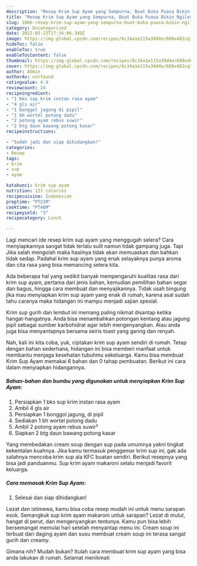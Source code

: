 ```yaml
---
description: "Resep Krim Sup Ayam yang Sempurna, Buat Buka Puasa Bikin Ngiler"
title: "Resep Krim Sup Ayam yang Sempurna, Buat Buka Puasa Bikin Ngiler"
slug: 1866-resep-krim-sup-ayam-yang-sempurna-buat-buka-puasa-bikin-ngiler
category: Uncategorized
date: 2022-05-22T17:34:06.349Z
image: https://img-global.cpcdn.com/recipes/6c34a1e115a39d4e/680x482cq70/krim-sup-ayam-foto-resep-utama.jpg
hideToc: false
enableToc: true
enableTocContent: false
thumbnail: https://img-global.cpcdn.com/recipes/6c34a1e115a39d4e/680x482cq70/krim-sup-ayam-foto-resep-utama.jpg
cover: https://img-global.cpcdn.com/recipes/6c34a1e115a39d4e/680x482cq70/krim-sup-ayam-foto-resep-utama.jpg
author: Admin
authorAv: notfound
ratingvalue: 4.9
reviewcount: 24
recipeingredient:
- "1 bks sup krim instan rasa ayam"
- "4 gls air"
- "1 bonggol jagung di pipil"
- "1 bh wortel potong dadu"
- "2 potong ayam rebus suwir"
- "2 btg daun bawang potong kasar"
recipeinstructions:

- "Sudah jadi dan siap dihidangkan!"
categories:
- Resep
tags:
- krim
- sup
- ayam

katakunci: krim sup ayam 
nutrition: 127 calories
recipecuisine: Indonesian
preptime: "PT21M"
cooktime: "PT46M"
recipeyield: "3"
recipecategory: Lunch

---
```



Lagi mencari ide resep krim sup ayam yang menggugah selera? Cara menyiapkannya sangat tidak terlalu sulit namun tidak gampang juga. Tapi Jika salah mengolah maka hasilnya tidak akan memuaskan dan bahkan tidak sedap. Padahal krim sup ayam yang enak selayaknya punya aroma dan cita rasa yang bisa memancing selera kita.


Ada beberapa hal yang sedikit banyak mempengaruhi kualitas rasa dari krim sup ayam, pertama dari jenis bahan, kemudian pemilihan bahan segar dan bagus, hingga cara membuat dan menyajikannya. Tidak usah bingung jika mau menyiapkan krim sup ayam yang enak di rumah, karena asal sudah tahu caranya maka hidangan ini mampu menjadi sajian spesial.

Krim sup gurih dan lembut ini memang paling nikmat disantap ketika hangat-hangatnya. Anda bisa menambahkan potongan kentang atau jagung pipil sebagai sumber karbohidrat agar lebih mengenyangkan. Atau anda juga bisa menyantapnya bersama seiris toast yang garing dan renyah.


Nah, kali ini kita coba, yuk, ciptakan krim sup ayam sendiri di rumah. Tetap dengan bahan sederhana, hidangan ini bisa memberi manfaat untuk membantu menjaga kesehatan tubuhmu sekeluarga. Kamu bisa membuat Krim Sup Ayam memakai 6 bahan dan 0 tahap pembuatan. Berikut ini cara dalam menyiapkan hidangannya.

<!--inarticleads1-->

##### Bahan-bahan dan bumbu yang digunakan untuk menyiapkan Krim Sup Ayam:

1. Persiapkan 1 bks sup krim instan rasa ayam
1. Ambil 4 gls air
1. Persiapkan 1 bonggol jagung, di pipil
1. Sediakan 1 bh wortel potong dadu
1. Ambil 2 potong ayam rebus suwir²
1. Siapkan 2 btg daun bawang potong kasar


Yang membedakan cream soup dengan sup pada umumnya yakni tingkat kekentalan kuahnya. Jika kamu termasuk penggemar krim sup ini, gak ada salahnya mencoba krim sup ala KFC buatan sendiri. Berikut resepnya yang bisa jadi panduanmu. Sup krim ayam makaroni selalu menjadi favorit keluarga. 

<!--inarticleads2-->

##### Cara memasak Krim Sup Ayam:


1. Selesai dan siap dihidangkan!

Lezat dan istimewa, kamu bisa coba resep mudah ini untuk menu sarapan esok. Semangkuk sup krim ayam makaroni untuk sarapan? Lezat di mulut, hangat di perut, dan mengenyangkan tentunya. Kamu pun bisa lebih bersemangat memulai hari setelah menyantap menu ini. Cream soup ini terbuat dari daging ayam dan susu membuat cream soup ini terasa sangat gurih dan creamy. 

Gimana nih? Mudah bukan? Itulah cara membuat krim sup ayam yang bisa anda lakukan di rumah. Selamat menikmati
